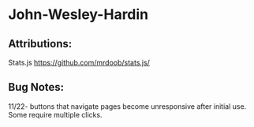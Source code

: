 # John-Wesley-Hardin

## Attributions: 
Stats.js
https://github.com/mrdoob/stats.js/


## Bug Notes:
11/22- buttons that navigate pages become unresponsive after initial use. Some require multiple clicks. 